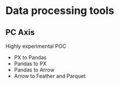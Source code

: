 # Data processing tools

## PC Axis

Highly experimental POC

 - PX to Pandas
 - Pandas to PX
 - Pandas to Arrow
 - Arrow to Feather and Parquet
